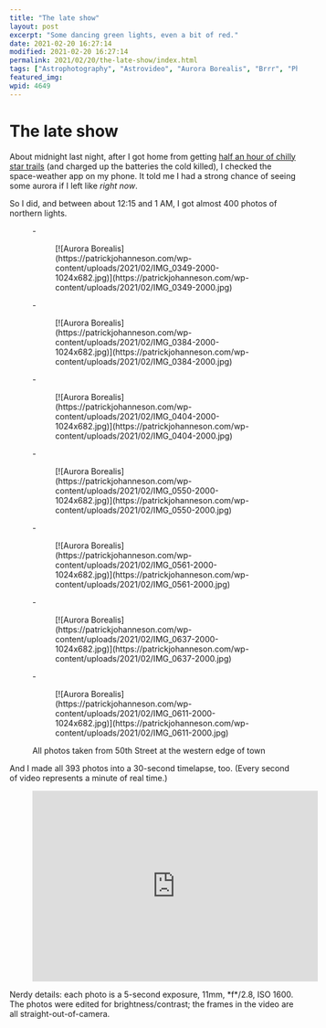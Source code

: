 ```yaml
---
title: "The late show"
layout: post
excerpt: "Some dancing green lights, even a bit of red."
date: 2021-02-20 16:27:14
modified: 2021-02-20 16:27:14
permalink: 2021/02/20/the-late-show/index.html
tags: ["Astrophotography", "Astrovideo", "Aurora Borealis", "Brrr", "Photos", "Videos"]
featured_img: 
wpid: 4649
---
```


# The late show

About midnight last night, after I got home from getting [half an hour of chilly star trails](https://patrickjohanneson.com/2021/02/19/star-trails-2/) (and charged up the batteries the cold killed), I checked the space-weather app on my phone. It told me I had a strong chance of seeing some aurora if I left like *right now*.

So I did, and between about 12:15 and 1 AM, I got almost 400 photos of northern lights.

<figure class="is-layout-flex wp-block-gallery-134 wp-block-gallery columns-3 is-cropped">- <figure>[![Aurora Borealis](https://patrickjohanneson.com/wp-content/uploads/2021/02/IMG_0349-2000-1024x682.jpg)](https://patrickjohanneson.com/wp-content/uploads/2021/02/IMG_0349-2000.jpg)</figure>
- <figure>[![Aurora Borealis](https://patrickjohanneson.com/wp-content/uploads/2021/02/IMG_0384-2000-1024x682.jpg)](https://patrickjohanneson.com/wp-content/uploads/2021/02/IMG_0384-2000.jpg)</figure>
- <figure>[![Aurora Borealis](https://patrickjohanneson.com/wp-content/uploads/2021/02/IMG_0404-2000-1024x682.jpg)](https://patrickjohanneson.com/wp-content/uploads/2021/02/IMG_0404-2000.jpg)</figure>
- <figure>[![Aurora Borealis](https://patrickjohanneson.com/wp-content/uploads/2021/02/IMG_0550-2000-1024x682.jpg)](https://patrickjohanneson.com/wp-content/uploads/2021/02/IMG_0550-2000.jpg)</figure>
- <figure>[![Aurora Borealis](https://patrickjohanneson.com/wp-content/uploads/2021/02/IMG_0561-2000-1024x682.jpg)](https://patrickjohanneson.com/wp-content/uploads/2021/02/IMG_0561-2000.jpg)</figure>
- <figure>[![Aurora Borealis](https://patrickjohanneson.com/wp-content/uploads/2021/02/IMG_0637-2000-1024x682.jpg)](https://patrickjohanneson.com/wp-content/uploads/2021/02/IMG_0637-2000.jpg)</figure>
- <figure>[![Aurora Borealis](https://patrickjohanneson.com/wp-content/uploads/2021/02/IMG_0611-2000-1024x682.jpg)](https://patrickjohanneson.com/wp-content/uploads/2021/02/IMG_0611-2000.jpg)</figure>

<figcaption class="blocks-gallery-caption">All photos taken from 50th Street at the western edge of town</figcaption></figure>And I made all 393 photos into a 30-second timelapse, too. (Every second of video represents a minute of real time.)

<figure class="wp-block-embed is-type-video is-provider-vimeo wp-block-embed-vimeo wp-embed-aspect-4-3 wp-has-aspect-ratio"><div class="wp-block-embed__wrapper"><iframe allow="autoplay; fullscreen; picture-in-picture" allowfullscreen="" frameborder="0" height="334" loading="lazy" src="https://player.vimeo.com/video/514583188?h=a0eb2cc219&dnt=1&app_id=122963" title="Aurora Borealis - Feb. 19-20, 2021" width="500"></iframe></div></figure>Nerdy details: each photo is a 5-second exposure, 11mm, *f*/2.8, ISO 1600. The photos were edited for brightness/contrast; the frames in the video are all straight-out-of-camera.